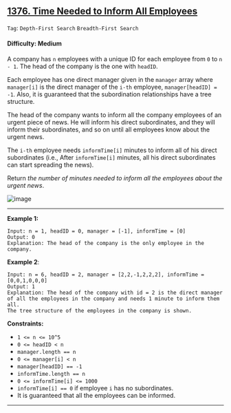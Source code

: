 ## [1376. Time Needed to Inform All Employees](https://leetcode.com/problems/time-needed-to-inform-all-employees)

```Tag```: ```Depth-First Search``` ```Breadth-First Search```

#### Difficulty: Medium

A company has ```n``` employees with a unique ID for each employee from ```0``` to ```n - 1```. The head of the company is the one with ```headID```.

Each employee has one direct manager given in the ```manager``` array where ```manager[i]``` is the direct manager of the ```i-th``` employee, ```manager[headID] = -1```. Also, it is guaranteed that the subordination relationships have a tree structure.

The head of the company wants to inform all the company employees of an urgent piece of news. He will inform his direct subordinates, and they will inform their subordinates, and so on until all employees know about the urgent news.

The ```i-th``` employee needs ```informTime[i]``` minutes to inform all of his direct subordinates (i.e., After ```informTime[i]``` minutes, all his direct subordinates can start spreading the news).

Return _the number of minutes needed to inform all the employees about the urgent news_.

![image](https://github.com/quananhle/Python/assets/35042430/659262eb-7522-4bda-a4f4-7042cabd7508)

---

__Example 1:__
```
Input: n = 1, headID = 0, manager = [-1], informTime = [0]
Output: 0
Explanation: The head of the company is the only employee in the company.
```

__Example 2__:

```
Input: n = 6, headID = 2, manager = [2,2,-1,2,2,2], informTime = [0,0,1,0,0,0]
Output: 1
Explanation: The head of the company with id = 2 is the direct manager of all the employees in the company and needs 1 minute to inform them all.
The tree structure of the employees in the company is shown.
```

__Constraints:__

- ```1 <= n <= 10^5```
- ```0 <= headID < n```
- ```manager.length == n```
- ```0 <= manager[i] < n```
- ```manager[headID] == -1```
- ```informTime.length == n```
- ```0 <= informTime[i] <= 1000```
- ```informTime[i] == 0``` if employee ```i``` has no subordinates.
- It is guaranteed that all the employees can be informed.

---

